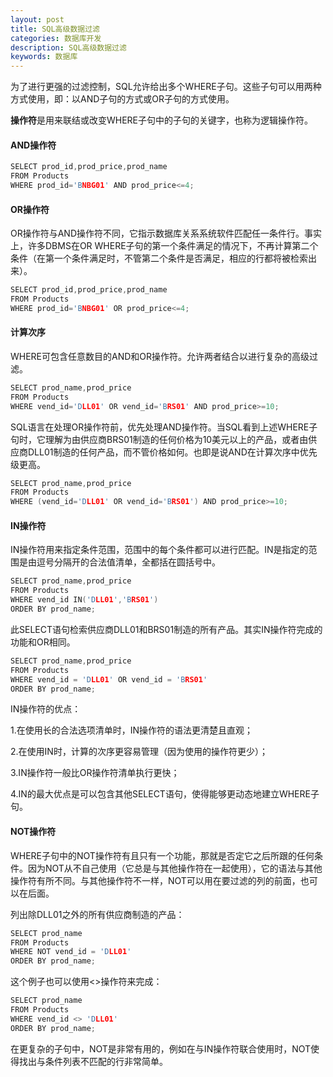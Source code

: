 ```yaml
---
layout: post
title: SQL高级数据过滤
categories: 数据库开发
description: SQL高级数据过滤
keywords: 数据库
---
```


为了进行更强的过滤控制，SQL允许给出多个WHERE子句。这些子句可以用两种方式使用，即：以AND子句的方式或OR子句的方式使用。

**操作符**是用来联结或改变WHERE子句中的子句的关键字，也称为逻辑操作符。

#### AND操作符

```cpp
SELECT prod_id,prod_price,prod_name
FROM Products
WHERE prod_id='BNBG01' AND prod_price<=4;
```

#### OR操作符

OR操作符与AND操作符不同，它指示数据库关系系统软件匹配任一条件行。事实上，许多DBMS在OR WHERE子句的第一个条件满足的情况下，不再计算第二个条件（在第一个条件满足时，不管第二个条件是否满足，相应的行都将被检索出来）。

```cpp
SELECT prod_id,prod_price,prod_name
FROM Products
WHERE prod_id='BNBG01' OR prod_price<=4;
```

#### 计算次序

WHERE可包含任意数目的AND和OR操作符。允许两者结合以进行复杂的高级过滤。

```cpp
SELECT prod_name,prod_price
FROM Products
WHERE vend_id='DLL01' OR vend_id='BRS01' AND prod_price>=10;
```

SQL语言在处理OR操作符前，优先处理AND操作符。当SQL看到上述WHERE子句时，它理解为由供应商BRS01制造的任何价格为10美元以上的产品，或者由供应商DLL01制造的任何产品，而不管价格如何。也即是说AND在计算次序中优先级更高。

```cpp
SELECT prod_name,prod_price
FROM Products
WHERE (vend_id='DLL01' OR vend_id='BRS01') AND prod_price>=10;
```

#### IN操作符

IN操作符用来指定条件范围，范围中的每个条件都可以进行匹配。IN是指定的范围是由逗号分隔开的合法值清单，全都括在圆括号中。

```cpp
SELECT prod_name,prod_price
FROM Products
WHERE vend_id IN('DLL01','BRS01')
ORDER BY prod_name;
```

此SELECT语句检索供应商DLL01和BRS01制造的所有产品。其实IN操作符完成的功能和OR相同。

```cpp
SELECT prod_name,prod_price
FROM Products
WHERE vend_id = 'DLL01' OR vend_id = 'BRS01'
ORDER BY prod_name;
```

IN操作符的优点：

1.在使用长的合法选项清单时，IN操作符的语法更清楚且直观；

2.在使用IN时，计算的次序更容易管理（因为使用的操作符更少）；

3.IN操作符一般比OR操作符清单执行更快；

4.IN的最大优点是可以包含其他SELECT语句，使得能够更动态地建立WHERE子句。

#### NOT操作符

WHERE子句中的NOT操作符有且只有一个功能，那就是否定它之后所跟的任何条件。因为NOT从不自己使用（它总是与其他操作符在一起使用），它的语法与其他操作符有所不同。与其他操作符不一样，NOT可以用在要过滤的列的前面，也可以在后面。

列出除DLL01之外的所有供应商制造的产品：

```cpp
SELECT prod_name
FROM Products
WHERE NOT vend_id = 'DLL01'
ORDER BY prod_name;
```

这个例子也可以使用<>操作符来完成：

```cpp
SELECT prod_name
FROM Products
WHERE vend_id <> 'DLL01'
ORDER BY prod_name;
```

在更复杂的子句中，NOT是非常有用的，例如在与IN操作符联合使用时，NOT使得找出与条件列表不匹配的行非常简单。




